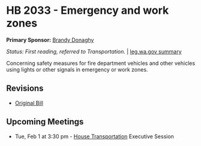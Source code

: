 # HB 2033 - Emergency and work zones
**Primary Sponsor:** [Brandy Donaghy](/person/leg/brandy.donaghy.md)

*Status: First reading, referred to Transportation.* | [leg.wa.gov summary](https://app.leg.wa.gov/billsummary?BillNumber=2033&Year=2021)

Concerning safety measures for fire department vehicles and other vehicles using lights or other signals in emergency or work zones.

## Revisions
* [Original Bill](1/)

## Upcoming Meetings
* Tue, Feb 1 at 3:30 pm - [House Transportation](/house/2021-22/TR/) Executive Session